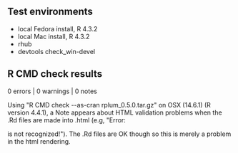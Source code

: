 ## Test environments
* local Fedora install, R 4.3.2
* local Mac install, R 4.3.2
* rhub
* devtools check_win-devel

## R CMD check results

0 errors | 0 warnings | 0 notes

Using "R CMD check --as-cran rplum_0.5.0.tar.gz" on OSX (14.6.1) (R version 4.4.1), a Note appears about HTML validation problems when the .Rd files are made into .html (e.g, "Error: <main> is not recognized!"). The .Rd files are OK though so this is merely a problem in the html rendering. 
